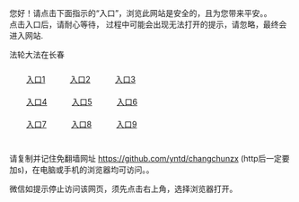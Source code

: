 您好！请点击下面指示的“入口”，浏览此网站是安全的，且为您带来平安。。 <br/>
点击入口后，请耐心等待， 过程中可能会出现无法打开的提示，请忽略，最终会进入网站. </br>

法轮大法在长春<br/>
<div style="padding:10px"><a style="margin:20px" target="_blank" href="https://dv617xrcdfm2w.cloudfront.net/2Qpsp?dadqhxyr" id="ccLink1" rel="nofollow">入口1</a> <a target="_blank" style="margin:20px" href="https://d2jdxrsg4a7u84.cloudfront.net/2Qpsp?uyotq" id="ccLink2" rel="nofollow">入口2</a> <a style="margin:20px" target="_blank" href="https://d3lgevj6a2e9vg.cloudfront.net/2Qpsp?bzznifh" id="ccLink3" rel="nofollow">入口3</a></div>

<div style="padding:10px" ><a style="margin:20px" target="_blank" href="https://dv617xrcdfm2w.cloudfront.net/2Qpsp?dadqhxyr" id="ccLink4" rel="nofollow">入口4</a> <a style="margin:20px" href="https://d2jdxrsg4a7u84.cloudfront.net/2Qpsp?uyotq" target="_blank" id="ccLink5" rel="nofollow">入口5</a> <a style="margin:20px" href="https://d3lgevj6a2e9vg.cloudfront.net/2Qpsp?bzznifh" target="_blank" id="ccLink6" rel="nofollow">入口6</a></div>

<div style="padding:10px"><a style="margin:20px" target="_blank" href="https://dv617xrcdfm2w.cloudfront.net/2Qpsp?dadqhxyr" id="ccLink7" rel="nofollow">入口7</a> <a style="margin:20px" href="https://d2jdxrsg4a7u84.cloudfront.net/2Qpsp?uyotq" target="_blank" id="ccLink8" rel="nofollow">入口8</a> <a style="margin:20px" target="_blank" href="https://d3lgevj6a2e9vg.cloudfront.net/2Qpsp?bzznifh" id="ccLink9" rel="nofollow">入口9</a></div>

<br/>



请复制并记住免翻墙网址 https://github.com/yntd/changchunzx (http后一定要加s)，在电脑或手机的浏览器均可访问。。<br/>

微信如提示停止访问该网页，须先点击右上角，选择浏览器打开。
